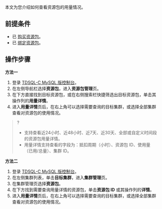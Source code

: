 ﻿本文为您介绍如何查看资源包的用量情况。
## 前提条件
- 已 [购买资源包](https://cloud.tencent.com/document/product/1003/92591)。
- 已 [绑定资源包](https://cloud.tencent.com/document/product/1003/92592#BDZYB)。

## 操作步骤
**方法一**
1. 登录 [TDSQL-C MySQL 版控制台](https://console.cloud.tencent.com/cynosdb/mysql#/)。
2. 在左侧导航栏选择**资源包**，进入**资源包管理**页。
3. 在下方直接找到目标资源包，或在右侧搜索栏快捷筛选出目标资源包，单击其操作列的**用量详情**。
4. 进入**用量详情**页后，在右上角可以选择需要查询的目标集群，或选择全部集群查看对资源包的使用情况。
>?
>- 支持查看近24小时、近48小时、近7天、近30天、全部或自定义时间段的资源包用量详情。
>- 用量详情支持查看的字段为：抵扣周期（小时）、资源包 ID、使用量（已用/总量）、集群 ID。

**方法二**
1. 登录 [TDSQL-C MySQL 版控制台](https://console.cloud.tencent.com/cynosdb/mysql#/)。
2. 在左侧集群列表，单击**目标集群**，进入**集群管理**页。
3. 在集群管理页选择**资源包**。
4. 在下方找到需要查询用量详情的资源包，单击**资源包 ID** 或其操作列的**详情**。
5. 进入**用量详情**页后，在右上角可以选择需要查询的目标集群，或选择全部集群查看对资源包的使用情况。

